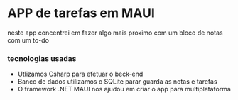 # APP de tarefas em MAUI
 neste app concentrei em fazer algo mais proximo com um bloco de notas com um to-do 

### tecnologias usadas 
 - Utlizamos Csharp para efetuar o beck-end
 - Banco de dados utilizamos o SQLite parar guarda as notas e tarefas
 - O framework .NET MAUI nos ajudou em criar o app para multiplataforma

 
